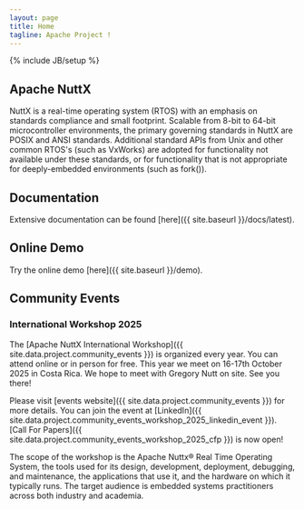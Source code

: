 ```yaml
---
layout: page
title: Home
tagline: Apache Project !
---
```


<!--
{% comment %}
Licensed to the Apache Software Foundation (ASF) under one or more
contributor license agreements.  See the NOTICE file distributed with
this work for additional information regarding copyright ownership.
The ASF licenses this file to you under the Apache License, Version 2.0
(the "License"); you may not use this file except in compliance with
the License.  You may obtain a copy of the License at

http://www.apache.org/licenses/LICENSE-2.0

Unless required by applicable law or agreed to in writing, software
distributed under the License is distributed on an "AS IS" BASIS,
WITHOUT WARRANTIES OR CONDITIONS OF ANY KIND, either express or implied.
See the License for the specific language governing permissions and
limitations under the License.
{% endcomment %}
-->

{% include JB/setup %}

## Apache NuttX

NuttX is a real-time operating system (RTOS) with an emphasis on standards
compliance and small footprint. Scalable from 8-bit to 64-bit microcontroller
environments, the primary governing standards in NuttX are POSIX and ANSI
standards. Additional standard APIs from Unix and other common RTOS's (such as
VxWorks) are adopted for functionality not available under these standards, or
for functionality that is not appropriate for deeply-embedded environments (such
as fork()).


## Documentation

Extensive documentation can be found [here]({{ site.baseurl }}/docs/latest).


## Online Demo

Try the online demo [here]({{ site.baseurl }}/demo).


## Community Events

### International Workshop 2025

The [Apache NuttX International Workshop]({{ site.data.project.community_events }})
is organized every year. You can attend online or in person for free.
This year we meet on 16-17th October 2025 in Costa Rica.
We hope to meet with Gregory Nutt on site. See you there!

Please visit [events website]({{ site.data.project.community_events }}) for more details.
You can join the event at [LinkedIn]({{ site.data.project.community_events_workshop_2025_linkedin_event }}).
[Call For Papers]({{ site.data.project.community_events_workshop_2025_cfp }}) is now open!

The scope of the workshop is the Apache Nuttx® Real Time Operating System, the
tools used for its design, development, deployment, debugging, and maintenance,
the applications that use it, and the hardware on which it typically runs.
The target audience is embedded systems practitioners across both industry and
academia.

